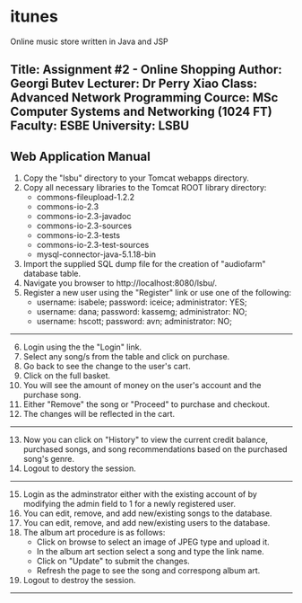 # itunes
Online music store written in Java and JSP

Title: Assignment #2 - Online Shopping
Author: Georgi Butev 
Lecturer: Dr Perry Xiao
Class: Advanced Network Programming
Cource: MSc Computer Systems and Networking (1024 FT)
Faculty: ESBE
University: LSBU
--------------------------------------------------------------------------------------
Web Application Manual
--------------------------------------------------------------------------------------
1. Copy the "lsbu" directory to your Tomcat webapps directory.
2. Copy all necessary libraries to the Tomcat ROOT library directory:
	+ commons-fileupload-1.2.2
	+ commons-io-2.3
	+ commons-io-2.3-javadoc
	+ commons-io-2.3-sources
	+ commons-io-2.3-tests
	+ commons-io-2.3-test-sources
	+ mysql-connector-java-5.1.18-bin
3. Import the supplied SQL dump file for the creation of "audiofarm" database table.
4. Navigate you browser to http://localhost:8080/lsbu/.
5. Register a new user using the "Register" link or use one of the following:
	+ username: isabele; password: iceice; administrator: YES;
	+ username: dana; password: kassemg; administrator: NO;
	+ username: hscott; password: avn; administrator: NO;
--------------------------------------------------------------------------------------
6. Login using the the "Login" link.
7. Select any song/s from the table and click on purchase.
8. Go back to see the change to the user's cart.
9. Click on the full basket.
10. You will see the amount of money on the user's account and the purchase song.
11. Either "Remove" the song or "Proceed" to purchase and checkout.
12. The changes will be reflected in the cart.
--------------------------------------------------------------------------------------
13. Now you can click on "History" to view the current credit balance, purchased songs,
and song recommendations based on the purchased song's genre.
14. Logout to destory the session.
--------------------------------------------------------------------------------------
15. Login as the adminstrator either with the existing account of by modifying the
admin field to 1 for a newly registered user.
16. You can edit, remove, and add new/existing songs to the database.
17. You can edit, remove, and add new/existing users to the database.
18. The album art procedure is as follows:
	+ Click on browse to select an image of JPEG type and upload it.
	+ In the album art section select a song and type the link name.
	+ Click on "Update" to submit the changes.
	+ Refresh the page to see the song and correspong album art.
19. Logout to destroy the session.
--------------------------------------------------------------------------------------
